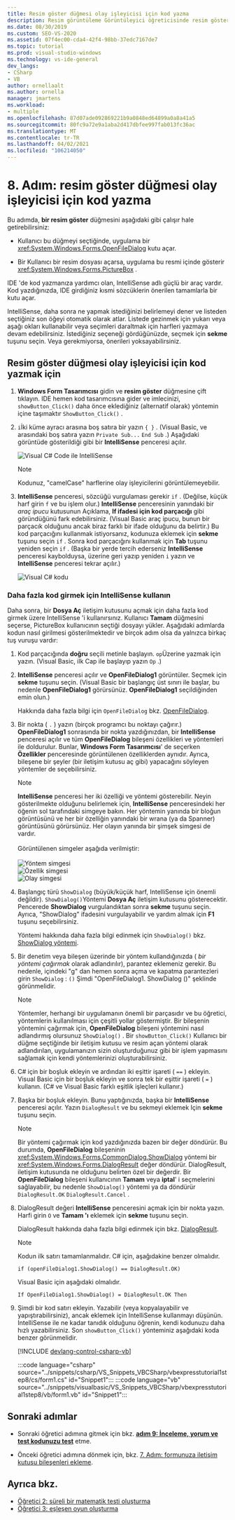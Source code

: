```yaml
---
title: Resim göster düğmesi olay işleyicisi için kod yazma
description: Resim görüntüleme Görüntüleyici öğreticisinde resim göster düğmesi olay işleyicisi için kod yazın.
ms.date: 08/30/2019
ms.custom: SEO-VS-2020
ms.assetid: 07f4ec00-cda4-42f4-98bb-37edc7167de7
ms.topic: tutorial
ms.prod: visual-studio-windows
ms.technology: vs-ide-general
dev_langs:
- CSharp
- VB
author: ornellaalt
ms.author: ornella
manager: jmartens
ms.workload:
- multiple
ms.openlocfilehash: 87d07ade092869221b9a0848ed64899a0a8a41a5
ms.sourcegitcommit: 80fc9a72e9a1aba2d417dbfee997fab013fc36ac
ms.translationtype: MT
ms.contentlocale: tr-TR
ms.lasthandoff: 04/02/2021
ms.locfileid: "106214050"
---
```

# <a name="step-8-write-code-for-the-show-a-picture-button-event-handler"></a>8. Adım: resim göster düğmesi olay işleyicisi için kod yazma

Bu adımda, **bir resim göster** düğmesini aşağıdaki gibi çalışır hale getirebilirsiniz:

- Kullanıcı bu düğmeyi seçtiğinde, uygulama bir <xref:System.Windows.Forms.OpenFileDialog> kutu açar.

- Bir Kullanıcı bir resim dosyası açarsa, uygulama bu resmi içinde gösterir <xref:System.Windows.Forms.PictureBox> .

IDE 'de kod yazmanıza yardımcı olan, IntelliSense adlı güçlü bir araç vardır. Kod yazdığınızda, IDE girdiğiniz kısmi sözcüklerin önerilen tamamlarla bir kutu açar.

IntelliSense, daha sonra ne yapmak istediğinizi belirlemeyi dener ve listeden seçtiğiniz son öğeyi otomatik olarak atlar. Listede gezinmek için yukarı veya aşağı okları kullanabilir veya seçimleri daraltmak için harfleri yazmaya devam edebilirsiniz. İstediğiniz seçeneği gördüğünüzde, seçmek için **sekme** tuşunu seçin. Veya gerekmiyorsa, önerileri yoksayabilirsiniz.

## <a name="to-write-code-for-the-show-a-picture-button-event-handler"></a>Resim göster düğmesi olay işleyicisi için kod yazmak için

1. **Windows Form Tasarımcısı** gidin ve **resim göster** düğmesine çift tıklayın. IDE hemen kod tasarımcısına gider ve imlecinizi, `showButton_Click()` daha önce eklediğiniz (alternatif olarak) yöntemin içine taşımaktır `ShowButton_Click()` .

1. `i`İki küme ayracı arasına boş satıra bir yazın `{ }` . (Visual Basic, ve arasındaki boş satıra yazın `Private Sub...` `End Sub` .) Aşağıdaki görüntüde gösterildiği gibi bir **IntelliSense** penceresi açılır.

    ![Visual C&#35; Code ile IntelliSense](../ide/media/express_ifintellisense.png)

    > [!NOTE]
    > Kodunuz, "camelCase" harflerine olay işleyicilerini görüntülemeyebilir.

1. **IntelliSense** penceresi, sözcüğü vurgulaması gerekir `if` . (Değilse, küçük harf girin `f` ve bu işlem olur.) **IntelliSense** penceresinin yanındaki bir *araç ipucu* kutusunun Açıklama, **If ifadesi için kod parçacığı** gibi göründüğünü fark edebilirsiniz. (Visual Basic araç ipucu, bunun bir parçacık olduğunu ancak biraz farklı bir ifade olduğunu da belirtir.) Bu kod parçacığını kullanmak istiyorsanız, kodunuza eklemek için **sekme** tuşunu seçin `if` . Sonra kod parçacığını kullanmak için **Tab** tuşunu yeniden seçin `if` . (Başka bir yerde tercih ederseniz **IntelliSense** penceresi kaybolduysa, üzerine geri yazıp yeniden `i` yazın ve **IntelliSense** penceresi tekrar açılır.)

    ![Visual C&#35; kodu](../ide/media/express_highlighttrue.png)

### <a name="use-intellisense-to-enter-more-code"></a>Daha fazla kod girmek için IntelliSense kullanın

Daha sonra, bir **Dosya Aç** iletişim kutusunu açmak için daha fazla kod girmek üzere IntelliSense 'i kullanırsınız. Kullanıcı **Tamam** düğmesini seçerse, PictureBox kullanıcının seçtiği dosyayı yükler. Aşağıdaki adımlarda kodun nasıl girilmesi gösterilmektedir ve birçok adım olsa da yalnızca birkaç tuş vuruşu vardır:

 1. Kod parçacığında **doğru** seçili metinle başlayın. `op`Üzerine yazmak için yazın. (Visual Basic, ilk Cap ile başlayıp yazın `Op` .)

 1. **IntelliSense** penceresi açılır ve **OpenFileDialog1** görüntüler. Seçmek için **sekme** tuşunu seçin. (Visual Basic bir başlangıç üst sınırı ile başlar, bu nedenle **OpenFileDialog1** görürsünüz. **OpenFileDialog1** seçildiğinden emin olun.)

     Hakkında daha fazla bilgi için `OpenFileDialog` bkz. [OpenFileDialog](<xref:System.Windows.Forms.OpenFileDialog>).

 1. Bir nokta ( `.` ) yazın (birçok programcı bu noktayı çağırır.) **OpenFileDialog1** sonrasında bir nokta yazdığınızdan, bir **IntelliSense** penceresi açılır ve tüm **OpenFileDialog** bileşeni özellikleri ve yöntemleri ile doldurulur. Bunlar, **Windows Form Tasarımcısı**' de seçerken **Özellikler** penceresinde görüntülenen özelliklerden aynıdır. Ayrıca, bileşene bir şeyler (bir iletişim kutusu aç gibi) yapacağını söyleyen yöntemler de seçebilirsiniz.

    > [!NOTE]
    > **IntelliSense** penceresi her iki özelliği ve yöntemi gösterebilir. Neyin gösterilmekte olduğunu belirlemek için, **IntelliSense** penceresindeki her öğenin sol tarafındaki simgeye bakın. Her yöntemin yanında bir bloğun görüntüsünü ve her bir özelliğin yanındaki bir wrana (ya da Spanner) görüntüsünü görürsünüz. Her olayın yanında bir şimşek simgesi de vardır. <br><br>Görüntülenen simgeler aşağıda verilmiştir:<br><br>![Yöntem simgesi](../ide/media/express_iconmethod.png)<br>![Özellik simgesi](../ide/media/express_iconproperty.png)<br>![Olay simgesi](../ide/media/express_iconevent.png)

 1. Başlangıç türü `ShowDialog` (büyük/küçük harf, IntelliSense için önemli değildir). `ShowDialog()`Yöntemi **Dosya Aç** iletişim kutusunu gösterecektir. Pencerede **ShowDialog** vurgulandıktan sonra **sekme** tuşunu seçin. Ayrıca, "ShowDialog" ifadesini vurgulayabilir ve yardım almak için **F1** tuşunu seçebilirsiniz.

    Yöntemi hakkında daha fazla bilgi edinmek için `ShowDialog()` bkz. [ShowDialog yöntemi](<xref:System.Windows.Forms.Form.ShowDialog%2A>).

 1. Bir denetim veya bileşen üzerinde bir yöntem kullandığınızda ( *bir yöntemi çağırmak* olarak adlandırılır), parantez eklemeniz gerekir. Bu nedenle, içindeki "g" dan hemen sonra açma ve kapatma parantezleri girin `ShowDialog` : `()` Şimdi "OpenFileDialog1. ShowDialog ()" şeklinde görünmelidir.

    > [!NOTE]
    > Yöntemler, herhangi bir uygulamanın önemli bir parçasıdır ve bu öğretici, yöntemlerin kullanılması için çeşitli yollar göstermiştir. Bir bileşenin yöntemini çağırmak için, **OpenFileDialog** bileşeni yöntemini nasıl adlandırmış olursunuz `ShowDialog()` . Bir `showButton_Click()` Kullanıcı bir düğme seçtiğinde bir iletişim kutusu ve resim açan yöntemi olarak adlandırılan, uygulamanızın sizin oluşturduğunuz gibi bir işlem yapmasını sağlamak için kendi yöntemlerinizi oluşturabilirsiniz.

 1. C# için bir boşluk ekleyin ve ardından iki eşittir işareti ( `==` ) ekleyin. Visual Basic için bir boşluk ekleyin ve sonra tek bir eşittir işareti ( `=` ) kullanın. (C# ve Visual Basic farklı eşitlik işleçleri kullanır.)

 1. Başka bir boşluk ekleyin. Bunu yaptığınızda, başka bir **IntelliSense** penceresi açılır. Yazın `DialogResult` ve bu sekmeyi eklemek Için **sekme** tuşunu seçin.

    > [!NOTE]
    > Bir yöntemi çağırmak için kod yazdığınızda bazen bir değer döndürür. Bu durumda, **OpenFileDialog** bileşeninin <xref:System.Windows.Forms.CommonDialog.ShowDialog> yöntemi bir <xref:System.Windows.Forms.DialogResult> değer döndürür. DialogResult, iletişim kutusunda ne olduğunu belirten özel bir değerdir. Bir **OpenFileDialog** bileşeni kullanıcının **Tamam** veya **iptal**' i seçmelerini sağlayabilir, bu nedenle `ShowDialog()` yöntemi ya da döndürür `DialogResult.OK` `DialogResult.Cancel` .

 1. DialogResult değeri **IntelliSense** penceresini açmak için bir nokta yazın. Harfi girin `O` ve **Tamam 'ı** eklemek için **sekme** tuşunu seçin.

    DialogResult hakkında daha fazla bilgi edinmek için bkz. [DialogResult](<xref:System.Windows.Forms.DialogResult>).

    > [!NOTE]
    > Kodun ilk satırı tamamlanmalıdır. C# için, aşağıdakine benzer olmalıdır.
    >
    >  `if (openFileDialog1.ShowDialog() == DialogResult.OK)`
    >
    >  Visual Basic için aşağıdaki olmalıdır.
    >
    >  `If OpenFileDialog1.ShowDialog() = DialogResult.OK Then`

 1. Şimdi bir kod satırı ekleyin. Yazabilir (veya kopyalayabilir ve yapıştırabilirsiniz), ancak eklemek için IntelliSense kullanmayı düşünün. IntelliSense ile ne kadar tanıdık olduğunu öğrenin, kendi kodunuzu daha hızlı yazabilirsiniz. Son `showButton_Click()` yönteminiz aşağıdaki koda benzer görünmelidir.

    [!INCLUDE [devlang-control-csharp-vb](./includes/devlang-control-csharp-vb.md)]

    :::code language="csharp" source="../snippets/csharp/VS_Snippets_VBCSharp/vbexpresstutorial1step8/cs/form1.cs" id="Snippet1":::
    :::code language="vb" source="../snippets/visualbasic/VS_Snippets_VBCSharp/vbexpresstutorial1step8/vb/form1.vb" id="Snippet1":::

## <a name="next-steps"></a>Sonraki adımlar

* Sonraki öğretici adımına gitmek için bkz. **[adım 9: İnceleme, yorum ve test kodunuzu test](../ide/step-9-review-comment-and-test-your-code.md)** etme.

* Önceki öğretici adımına dönmek için, bkz. [7. Adım: formunuza iletişim kutusu bileşenleri ekleme](../ide/step-7-add-dialog-components-to-your-form.md).

## <a name="see-also"></a>Ayrıca bkz.

* [Öğretici 2: süreli bir matematik testi oluşturma](tutorial-2-create-a-timed-math-quiz.md)
* [Öğretici 3: eşleşen oyun oluşturma](tutorial-3-create-a-matching-game.md)

